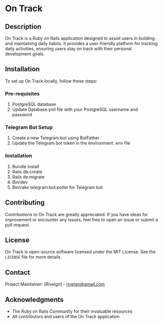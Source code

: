 # On Track

## Description
On Track is a Ruby on Rails application designed to assist users in building and maintaining daily habits. It provides a user-friendly platform for tracking daily activities, ensuring users stay on track with their personal development goals.

## Installation
To set up On Track locally, follow these steps:

### Pre-requisites

1. PostgreSQL database
2. Update Database.yml file with your PostgreSQL username and password

### Telegram Bot Setup

1. Create a new Telegram bot using BotFather
2. Update the Telegram bot token in the environment .env file

### Installation

1. Bundle install
2. Rails db:create
3. Rails de:migrate
4. Bin/dev
5. Bin/rake telegram:bot:poller for Telegram bot

## Contributing
Contributions to On Track are greatly appreciated. If you have ideas for improvement or encounter any issues, feel free to open an issue or submit a pull request.

## License
On Track is open-source software licensed under the MIT License. See the `LICENSE` file for more details.

## Contact
Project Maintainer: [Riveign] - [riveign@gmail.com](mailto:riveign@gmail.com)

## Acknowledgments
- The Ruby on Rails Community for their invaluable resources
- All contributors and users of the On Track application